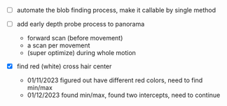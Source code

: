 - [ ] automate the blob finding process, make it callable by single method

- [ ] add early depth probe process to panorama
  - forward scan (before movement)
  - a scan per movement
  - (super optimize) during whole motion

- [x] find red (white) cross hair center
  - 01/11/2023
    figured out have different red colors, need to find min/max
  - 01/12/2023
    found min/max, found two intercepts, need to continue
